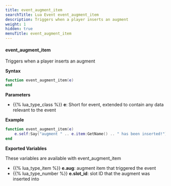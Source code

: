 ```yaml
---
title: event_augment_item
searchTitle: Lua Event event_augment_item
description: Triggers when a player inserts an augment
weight: 1
hidden: true
menuTitle: event_augment_item
---
```


#### event_augment_item

Triggers when a player inserts an augment

**Syntax**
```lua
function event_augment_item(e)
end
```

**Parameters**
- {{% lua_type_class %}} **e**: Short for event, extended to contain any data relevant to the event

**Example**

```lua
function event_augment_item(e)
    e.self:Say("augment " .. e.item:GetName() .. " has been inserted!");
end
```

**Exported Variables**

These variables are available with event_augment_item
- {{% lua_type_item %}} **e.aug**: augment item that triggered the event
- {{% lua_type_number %}} **e.slot_id**: slot ID that the augment was inserted into